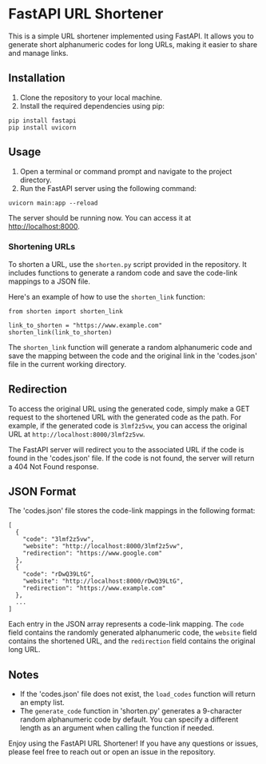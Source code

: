 # FastAPI URL Shortener

This is a simple URL shortener implemented using FastAPI. It allows you to generate short alphanumeric codes for long URLs, making it easier to share and manage links.

## Installation

1. Clone the repository to your local machine.
2. Install the required dependencies using pip:

```
pip install fastapi
pip install uvicorn

```

## Usage

1. Open a terminal or command prompt and navigate to the project directory.
2. Run the FastAPI server using the following command:

```
uvicorn main:app --reload

```

The server should be running now. You can access it at [http://localhost:8000](http://localhost:8000/).

### Shortening URLs

To shorten a URL, use the `shorten.py` script provided in the repository. It includes functions to generate a random code and save the code-link mappings to a JSON file.

Here's an example of how to use the `shorten_link` function:

```
from shorten import shorten_link

link_to_shorten = "https://www.example.com"
shorten_link(link_to_shorten)

```

The `shorten_link` function will generate a random alphanumeric code and save the mapping between the code and the original link in the 'codes.json' file in the current working directory.

## Redirection

To access the original URL using the generated code, simply make a GET request to the shortened URL with the generated code as the path. For example, if the generated code is `3lmf2z5vw`, you can access the original URL at `http://localhost:8000/3lmf2z5vw`.

The FastAPI server will redirect you to the associated URL if the code is found in the 'codes.json' file. If the code is not found, the server will return a 404 Not Found response.

## JSON Format

The 'codes.json' file stores the code-link mappings in the following format:

```
[
  {
    "code": "3lmf2z5vw",
    "website": "http://localhost:8000/3lmf2z5vw",
    "redirection": "https://www.google.com"
  },
  {
    "code": "rDwQ39LtG",
    "website": "http://localhost:8000/rDwQ39LtG",
    "redirection": "https://www.example.com"
  },
  ...
]

```

Each entry in the JSON array represents a code-link mapping. The `code` field contains the randomly generated alphanumeric code, the `website` field contains the shortened URL, and the `redirection` field contains the original long URL.

## Notes

- If the 'codes.json' file does not exist, the `load_codes` function will return an empty list.
- The `generate_code` function in 'shorten.py' generates a 9-character random alphanumeric code by default. You can specify a different length as an argument when calling the function if needed.

Enjoy using the FastAPI URL Shortener! If you have any questions or issues, please feel free to reach out or open an issue in the repository.

